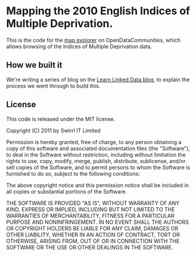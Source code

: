 # Mapping the 2010 English Indices of Multiple Deprivation.

This is the code for the [map explorer](http://opendatacommunities.org/imd_mapper/map.html) on OpenDataCommunities, which allows browsing of the Indices of Multiple Deprivation data.

## How we built it

We're writing a series of blog on the [Learn Linked Data blog](http://learnlinkeddata.com/articles/lets-make-a-linked-data-app-mapping-imd-stats), to explain the process we went through to build this.

## License

This code is released under the MIT license.

Copyright (C) 2011 by Swirrl IT Limited

Permission is hereby granted, free of charge, to any person obtaining a copy
of this software and associated documentation files (the "Software"), to deal
in the Software without restriction, including without limitation the rights
to use, copy, modify, merge, publish, distribute, sublicense, and/or sell
copies of the Software, and to permit persons to whom the Software is
furnished to do so, subject to the following conditions:

The above copyright notice and this permission notice shall be included in
all copies or substantial portions of the Software.

THE SOFTWARE IS PROVIDED "AS IS", WITHOUT WARRANTY OF ANY KIND, EXPRESS OR
IMPLIED, INCLUDING BUT NOT LIMITED TO THE WARRANTIES OF MERCHANTABILITY,
FITNESS FOR A PARTICULAR PURPOSE AND NONINFRINGEMENT. IN NO EVENT SHALL THE
AUTHORS OR COPYRIGHT HOLDERS BE LIABLE FOR ANY CLAIM, DAMAGES OR OTHER
LIABILITY, WHETHER IN AN ACTION OF CONTRACT, TORT OR OTHERWISE, ARISING FROM,
OUT OF OR IN CONNECTION WITH THE SOFTWARE OR THE USE OR OTHER DEALINGS IN
THE SOFTWARE.
